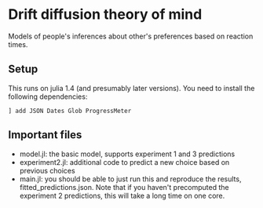 # Drift diffusion theory of mind

Models of people's inferences about other's preferences based on reaction times. 

## Setup
This runs on julia 1.4 (and presumably later versions). You need to install the following dependencies:

`] add JSON Dates Glob ProgressMeter`

## Important files
- model.jl: the basic model, supports experiment 1 and 3 predictions
- experiment2.jl: additional code to predict a new choice based on previous choices
- main.jl: you should be able to just run this and reproduce the results, fitted_predictions.json. Note that if you haven't precomputed the experiment 2 predictions, this will take a long time on one core.
